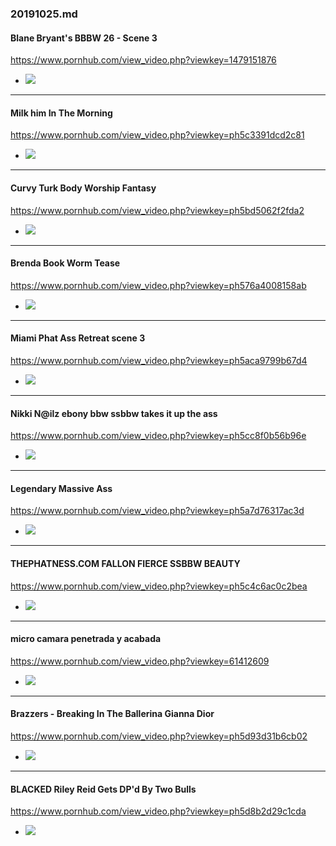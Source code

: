 ### 20191025.md
#### Blane Bryant's BBBW 26 - Scene 3
https://www.pornhub.com/view_video.php?viewkey=1479151876
- ![](https://ci.phncdn.com/videos/201301/30/9425351/original/(m=eafTGgaaaa)(mh=TXdP84d8XZd53ROK)16.jpg)
---
#### Milk him In The Morning
https://www.pornhub.com/view_video.php?viewkey=ph5c3391dcd2c81
- ![](https://ci.phncdn.com/videos/201901/07/200609871/original/(m=eafTGgaaaa)(mh=fUnsRxfRaG5F6bv6)13.jpg)
---
#### Curvy Turk Body Worship Fantasy
https://www.pornhub.com/view_video.php?viewkey=ph5bd5062f2fda2
- ![](https://ci.phncdn.com/videos/201810/28/189425271/original/(m=eafTGgaaaa)(mh=O8_yP1FE-KTKy_0B)14.jpg)
---
#### Brenda Book Worm Tease
https://www.pornhub.com/view_video.php?viewkey=ph576a4008158ab
- ![](https://di.phncdn.com/videos/201606/22/80236871/original/(m=eafTGgaaaa)(mh=NdsNolwewz4U6djI)7.jpg)
---
#### Miami Phat Ass Retreat scene 3
https://www.pornhub.com/view_video.php?viewkey=ph5aca9799b67d4
- ![](https://ci.phncdn.com/videos/201804/08/161338212/original/(m=eafTGgaaaa)(mh=rgpjrPIrjgjrq3Rc)9.jpg)
---
#### Nikki N@ilz ebony bbw ssbbw takes it up the ass
https://www.pornhub.com/view_video.php?viewkey=ph5cc8f0b56b96e
- ![](https://ci.phncdn.com/videos/201905/01/221175361/original/(m=eafTGgaaaa)(mh=KBpi9TVh7sZZrvvk)5.jpg)
---
#### Legendary Massive Ass
https://www.pornhub.com/view_video.php?viewkey=ph5a7d76317ac3d
- ![](https://ci.phncdn.com/videos/201802/09/153952902/original/(m=eafTGgaaaa)(mh=RY6hUhLFaowgj-Rk)4.jpg)
---
#### THEPHATNESS.COM FALLON FIERCE SSBBW BEAUTY
https://www.pornhub.com/view_video.php?viewkey=ph5c4c6ac0c2bea
- ![](https://ci.phncdn.com/videos/201901/26/203935161/original/(m=eafTGgaaaa)(mh=VcXILGuql2LVSy0A)7.jpg)
---
#### micro camara penetrada y acabada
https://www.pornhub.com/view_video.php?viewkey=61412609
- ![](https://ci.phncdn.com/videos/201502/21/45184551/original/(m=eafTGgaaaa)(mh=2nFLSul_ZE3chLKD)11.jpg)
---
#### Brazzers - Breaking In The Ballerina Gianna Dior
https://www.pornhub.com/view_video.php?viewkey=ph5d93d31b6cb02
- ![](https://ci.phncdn.com/videos/201910/01/252157312/original/(m=q-W-P5UbeafTGgaaaa)(mh=o1iric9sqOffC-Zm)0.jpg)
---
#### BLACKED Riley Reid Gets DP'd By Two Bulls
https://www.pornhub.com/view_video.php?viewkey=ph5d8b2d29c1cda
- ![](https://ci.phncdn.com/videos/201909/25/250700391/thumbs_10/(m=eafTGgaaaa)(mh=-e4byE3tk-wvzsMt)11.jpg)
